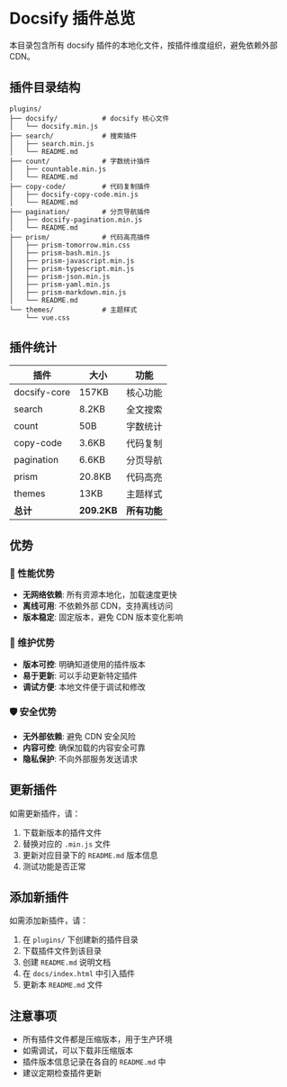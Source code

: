 # Docsify 插件总览

本目录包含所有 docsify 插件的本地化文件，按插件维度组织，避免依赖外部 CDN。

## 插件目录结构

```
plugins/
├── docsify/           # docsify 核心文件
│   └── docsify.min.js
├── search/            # 搜索插件
│   ├── search.min.js
│   └── README.md
├── count/             # 字数统计插件
│   ├── countable.min.js
│   └── README.md
├── copy-code/         # 代码复制插件
│   ├── docsify-copy-code.min.js
│   └── README.md
├── pagination/        # 分页导航插件
│   ├── docsify-pagination.min.js
│   └── README.md
├── prism/             # 代码高亮插件
│   ├── prism-tomorrow.min.css
│   ├── prism-bash.min.js
│   ├── prism-javascript.min.js
│   ├── prism-typescript.min.js
│   ├── prism-json.min.js
│   ├── prism-yaml.min.js
│   ├── prism-markdown.min.js
│   └── README.md
└── themes/            # 主题样式
    └── vue.css
```

## 插件统计

| 插件 | 大小 | 功能 |
|------|------|------|
| docsify-core | 157KB | 核心功能 |
| search | 8.2KB | 全文搜索 |
| count | 50B | 字数统计 |
| copy-code | 3.6KB | 代码复制 |
| pagination | 6.6KB | 分页导航 |
| prism | 20.8KB | 代码高亮 |
| themes | 13KB | 主题样式 |
| **总计** | **209.2KB** | **所有功能** |

## 优势

### 🚀 性能优势
- **无网络依赖**: 所有资源本地化，加载速度更快
- **离线可用**: 不依赖外部 CDN，支持离线访问
- **版本稳定**: 固定版本，避免 CDN 版本变化影响

### 🔧 维护优势
- **版本可控**: 明确知道使用的插件版本
- **易于更新**: 可以手动更新特定插件
- **调试方便**: 本地文件便于调试和修改

### 🛡️ 安全优势
- **无外部依赖**: 避免 CDN 安全风险
- **内容可控**: 确保加载的内容安全可靠
- **隐私保护**: 不向外部服务发送请求

## 更新插件

如需更新插件，请：

1. 下载新版本的插件文件
2. 替换对应的 `.min.js` 文件
3. 更新对应目录下的 `README.md` 版本信息
4. 测试功能是否正常

## 添加新插件

如需添加新插件，请：

1. 在 `plugins/` 下创建新的插件目录
2. 下载插件文件到该目录
3. 创建 `README.md` 说明文档
4. 在 `docs/index.html` 中引入插件
5. 更新本 `README.md` 文件

## 注意事项

- 所有插件文件都是压缩版本，用于生产环境
- 如需调试，可以下载非压缩版本
- 插件版本信息记录在各自的 `README.md` 中
- 建议定期检查插件更新 
